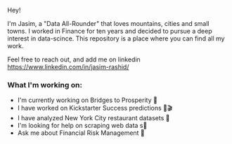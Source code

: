 Hey!

I'm Jasim, a "Data All-Rounder" that loves mountains, cities and small towns. I worked in Finance for ten years and decided to pursue a deep interest in data-scince. This repository is a place where you can find all my work.

Feel free to reach out, and add me on linkedin https://www.linkedin.com/in/jasim-rashid/

### What I'm working on:

- I'm currently working on Bridges to Prosperity 🌉
- I have worked on Kickstarter Success predictions 🥾🎬
- I have analyzed New York City restaurant datasets 🗽
- I'm looking for help on scraping web data s🧽
- Ask me about Financial Risk Management 🏦
